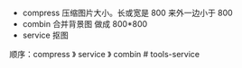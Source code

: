 ###

- compress 压缩图片大小。长或宽是 800 来外一边小于 800
- combin 合并背景图 做成 800\*800
- service 抠图

顺序：compress 》 service 》 combin
#   t o o l s - s e r v i c e  
 